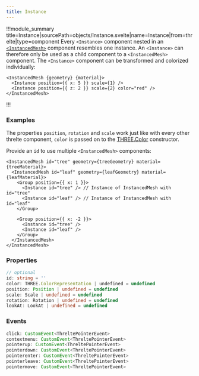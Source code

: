 ```yaml
---
title: Instance
---
```


!!!module_summary title=Instance|sourcePath=objects/Instance.svelte|name=Instance|from=threlte|type=component
Every `<Instance>` component nested in an [`<InstancedMesh>`](/components/12-instanced-mesh) component resembles one instance. An `<Instance>` can therefore only be used as a child component to a `<InstancedMesh>` component. The `<Instance>` component can be transformed and colorized individually:

```svelte
<InstancedMesh {geometry} {material}>
  <Instance position={{ x: 5 }} scale={1} />
  <Instance position={{ z: 2 }} scale={2} color="red" />
</InstancedMesh>
```

!!!

### Examples

The properties `position`, `rotation` and `scale` work just like with every other threlte component, `color` is passed on to the [THREE.Color](https://threejs.org/#api/en/math/Color) constructor.

Provide an `id` to use multiple `<InstancedMesh>` components:

```svelte
<InstancedMesh id="tree" geometry={treeGeometry} material={treeMaterial}>
  <InstancedMesh id="leaf" geometry={leafGeometry} material={leafMaterial}>
    <Group position={{ x: 1 }}>
      <Instance id="tree" /> // Instance of InstancedMesh with id="tree"
      <Instance id="leaf" /> // Instance of InstancedMesh with id="leaf"
    </Group>

    <Group position={{ x: -2 }}>
      <Instance id="tree" />
      <Instance id="leaf" />
    </Group>
  </InstancedMesh>
</InstancedMesh>
```

### Properties

```ts
// optional
id: string = ''
color: THREE.ColorRepresentation | undefined = undefined
position: Position | undefined = undefined
scale: Scale | undefined = undefined
rotation: Rotation | undefined = undefined
lookAt: LookAt | undefined = undefined
```

### Events

```ts
click: CustomEvent<ThreltePointerEvent>
contextmenu: CustomEvent<ThreltePointerEvent>
pointerup: CustomEvent<ThreltePointerEvent>
pointerdown: CustomEvent<ThreltePointerEvent>
pointerenter: CustomEvent<ThreltePointerEvent>
pointerleave: CustomEvent<ThreltePointerEvent>
pointermove: CustomEvent<ThreltePointerEvent>
```
